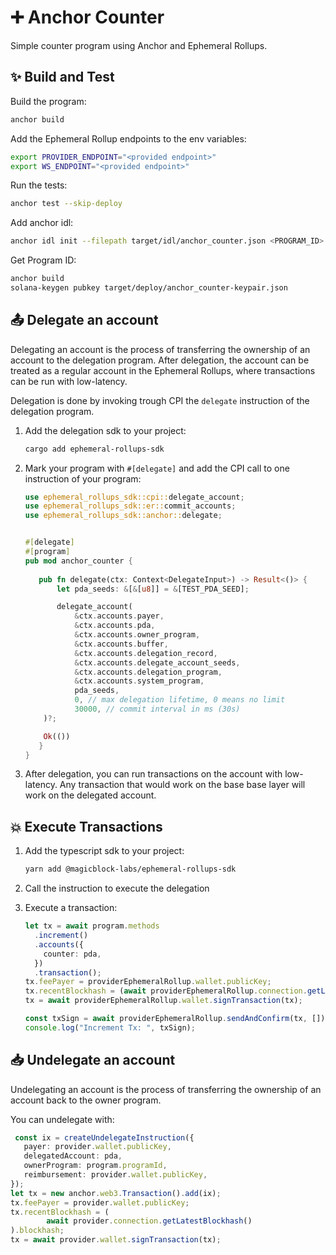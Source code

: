 # ➕ Anchor Counter

Simple counter program using Anchor and Ephemeral Rollups.

## ✨ Build and Test

Build the program:

```bash
anchor build
````

Add the Ephemeral Rollup endpoints to the env variables:

```bash
export PROVIDER_ENDPOINT="<provided endpoint>"
export WS_ENDPOINT="<provided endpoint>"
````
   
Run the tests:

```bash
anchor test --skip-deploy
```

Add anchor idl:

```bash
anchor idl init --filepath target/idl/anchor_counter.json <PROGRAM_ID>
```

Get Program ID:

```bash
anchor build
solana-keygen pubkey target/deploy/anchor_counter-keypair.json
```

## 📤 Delegate an account

Delegating an account is the process of transferring the ownership of an account to the delegation program.
After delegation, the account can be treated as a regular account in the Ephemeral Rollups, where transactions can be run with low-latency. 

Delegation is done by invoking trough CPI the `delegate` instruction of the delegation program.

1. Add the delegation sdk to your project:

    ```bash
    cargo add ephemeral-rollups-sdk
    ```

2. Mark your program with `#[delegate]` and add the CPI call to one instruction of your program:

    ```rust
    use ephemeral_rollups_sdk::cpi::delegate_account;
    use ephemeral_rollups_sdk::er::commit_accounts;
    use ephemeral_rollups_sdk::anchor::delegate;


    #[delegate]
    #[program]
    pub mod anchor_counter {
      
       pub fn delegate(ctx: Context<DelegateInput>) -> Result<()> {
           let pda_seeds: &[&[u8]] = &[TEST_PDA_SEED];

           delegate_account(
               &ctx.accounts.payer,
               &ctx.accounts.pda,
               &ctx.accounts.owner_program,
               &ctx.accounts.buffer,
               &ctx.accounts.delegation_record,
               &ctx.accounts.delegate_account_seeds,
               &ctx.accounts.delegation_program,
               &ctx.accounts.system_program,
               pda_seeds,
               0, // max delegation lifetime, 0 means no limit
               30000, // commit interval in ms (30s)
        )?;

        Ok(())
       }
   }
    ``` 
   
3. After delegation, you can run transactions on the account with low-latency. Any transaction that would work on the base base layer will work on the delegated account.

## 💥 Execute Transactions

1. Add the typescript sdk to your project:

    ```bash
    yarn add @magicblock-labs/ephemeral-rollups-sdk
    ```

2. Call the instruction to execute the delegation
3. Execute a transaction:
    
    ```typescript
    let tx = await program.methods
      .increment()
      .accounts({
        counter: pda,
      })
      .transaction();
    tx.feePayer = providerEphemeralRollup.wallet.publicKey;
    tx.recentBlockhash = (await providerEphemeralRollup.connection.getLatestBlockhash()).blockhash;
    tx = await providerEphemeralRollup.wallet.signTransaction(tx);

    const txSign = await providerEphemeralRollup.sendAndConfirm(tx, []);
    console.log("Increment Tx: ", txSign);
    ```

## 📥 Undelegate an account

Undelegating an account is the process of transferring the ownership of an account back to the owner program.

You can undelegate with:

```typescript
 const ix = createUndelegateInstruction({
   payer: provider.wallet.publicKey,
   delegatedAccount: pda,
   ownerProgram: program.programId,
   reimbursement: provider.wallet.publicKey,
});
let tx = new anchor.web3.Transaction().add(ix);
tx.feePayer = provider.wallet.publicKey;
tx.recentBlockhash = (
        await provider.connection.getLatestBlockhash()
).blockhash;
tx = await provider.wallet.signTransaction(tx);
```